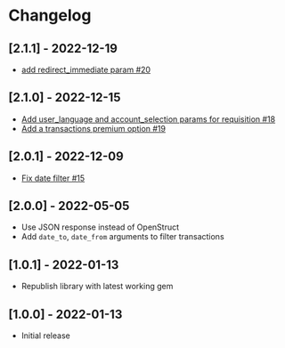 # Changelog

## [2.1.1] - 2022-12-19

- [add redirect_immediate param #20](https://github.com/nordigen/nordigen-ruby/pull/20)


## [2.1.0] - 2022-12-15

- [Add user_language and account_selection params for requisition #18](https://github.com/nordigen/nordigen-ruby/pull/18)
- [Add a transactions premium option #19](https://github.com/nordigen/nordigen-ruby/pull/19)

## [2.0.1] - 2022-12-09

- [Fix date filter #15](https://github.com/nordigen/nordigen-ruby/pull/15)

## [2.0.0] - 2022-05-05

- Use JSON response instead of OpenStruct
- Add `date_to`, `date_from` arguments to filter transactions


## [1.0.1] - 2022-01-13

- Republish library with latest working gem

## [1.0.0] - 2022-01-13

- Initial release
